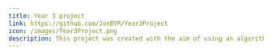```yaml
---
title: Year 3 project
link: https://github.com/JonBYR/Year3Project
icon: /images/Year3Project.png
description: This project was created with the aim of using an algorithm to predict what film shots (i.e a close up shot of someone's face) in a generated shot sequence should be used for someone creating their own films. This shot sequence was then used in conjunction with Unity to show a visual representation of how shots looked, as well as allowing users to experiment with the visual output using Unity's camera. As well as this, an extra tab was programmed into Unity's UI in order to generate the shot sequence.
---
```

